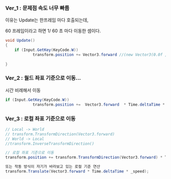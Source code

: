 ### Ver_1 : 문제점 속도 너무 빠름

이유는 Update는 한프레임 마다 호출되는데, 

60 프레임이라고 하면 1/ 60 초 마다 이동한 셈이다.

```cs
void Update()
{
	if (Input.GetKey(KeyCode.W))
            transform.position += Vector3.forward //(new Vector3(0.0f , 0.0f , 1.0f)); 
    
}
```

### Ver_2 : 월드 좌표 기준으로 이동...

시간 비례해서 이동 

```cs
if (Input.GetKey(KeyCode.W))
            transform.position +=  Vector3.forward  * Time.deltaTime * _speed;
```



### Ver_3 : 로컬 좌표 기준으로 이동

```cs
// Local -> World
// transform.TransformDirection(Vector3.forward)
// World -> Local
//transform.InverseTransformDirection()

// 로컬 좌표 기준으로 이동
transform.position += transform.TransformDirection(Vector3.forward) * Time.deltaTime * _speed;

또는 작동 방식이 자기가 바라보고 있는 로컬 기준 연산
transform.Translate(Vector3.forward * Time.deltaTime * _speed);
```

